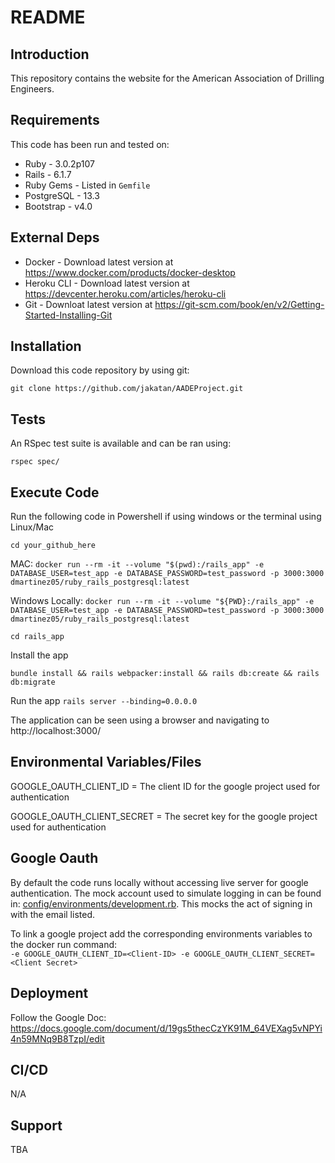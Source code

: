 # README

## Introduction ##

This repository contains the website for the American Association of Drilling Engineers.

## Requirements ##

This code has been run and tested on:

* Ruby - 3.0.2p107
* Rails - 6.1.7
* Ruby Gems - Listed in `Gemfile`
* PostgreSQL - 13.3 
* Bootstrap - v4.0


## External Deps  ##

* Docker - Download latest version at https://www.docker.com/products/docker-desktop
* Heroku CLI - Download latest version at https://devcenter.heroku.com/articles/heroku-cli
* Git - Downloat latest version at https://git-scm.com/book/en/v2/Getting-Started-Installing-Git

## Installation ##

Download this code repository by using git:

 `git clone https://github.com/jakatan/AADEProject.git`


## Tests ##

An RSpec test suite is available and can be ran using:

  `rspec spec/`

## Execute Code ##

Run the following code in Powershell if using windows or the terminal using Linux/Mac

  `cd your_github_here`
  
  MAC:
  `docker run --rm -it --volume "$(pwd):/rails_app" -e DATABASE_USER=test_app -e DATABASE_PASSWORD=test_password -p 3000:3000 dmartinez05/ruby_rails_postgresql:latest`

  Windows Locally:
  `docker run --rm -it --volume "${PWD}:/rails_app" -e DATABASE_USER=test_app -e DATABASE_PASSWORD=test_password -p 3000:3000 dmartinez05/ruby_rails_postgresql:latest`
  
  `cd rails_app`

Install the app

  `bundle install && rails webpacker:install && rails db:create && rails db:migrate`

Run the app
  `rails server --binding=0.0.0.0`

The application can be seen using a browser and navigating to http://localhost:3000/


## Environmental Variables/Files ##

GOOGLE_OAUTH_CLIENT_ID = The client ID for the google project used for authentication

GOOGLE_OAUTH_CLIENT_SECRET = The secret key for the google project used for authentication

## Google Oauth ##

By default the code runs locally without accessing live server for google authentication. 
The mock account used to simulate logging in can be found in: 
[config/environments/development.rb](config/environments/development.rb).
This mocks the act of signing in with the email listed. 

To link a google project add the corresponding environments variables to the docker run command:\
  `-e GOOGLE_OAUTH_CLIENT_ID=<Client-ID> -e GOOGLE_OAUTH_CLIENT_SECRET=<Client Secret>`

## Deployment ##

Follow the Google Doc: https://docs.google.com/document/d/19gs5thecCzYK91M_64VEXag5vNPYi4n59MNq9B8TzpI/edit


## CI/CD ##

N/A

## Support ##

TBA